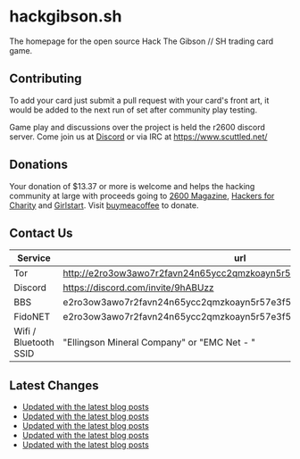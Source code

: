 # hackgibson.sh
The homepage for the open source Hack The Gibson // SH trading card game.


## Contributing

To add your card just submit a pull request with your card's front art, it would be added to the next run of set after community play testing.

Game play and discussions over the project is held the r2600 discord server. Come join us at [Discord](https://discord.com/invite/9hABUzz) or via IRC at https://www.scuttled.net/


## Donations

Your donation of $13.37 or more is welcome and helps the hacking community at large with proceeds going to [2600 Magazine](https://2600.com/), [Hackers for Charity](https://hackersforcharity.org) and [Girlstart](https://girlstart.org).  Visit [buymeacoffee](https://www.buymeacoffee.com/hackgibson.sh) to donate.


## Contact Us

Service | url
-|-
Tor | http://e2ro3ow3awo7r2favn24n65ycc2qmzkoayn5r57e3f56nvjwdcgg32ad.onion
Discord | https://discord.com/invite/9hABUzz
BBS | e2ro3ow3awo7r2favn24n65ycc2qmzkoayn5r57e3f56nvjwdcgg32ad.onion:23
FidoNET | e2ro3ow3awo7r2favn24n65ycc2qmzkoayn5r57e3f56nvjwdcgg32ad.onion:24554
Wifi / Bluetooth SSID | "Ellingson Mineral Company" or "EMC Net - <fidonet address>"

## Latest Changes
<!-- BLOG-POST-LIST:START -->
- [Updated with the latest blog posts](https://github.com/DFW2600/hackgibson.sh/commit/98a0a45f957e8a8d237a6fd20ec2625eb7812ddd)
- [Updated with the latest blog posts](https://github.com/DFW2600/hackgibson.sh/commit/f691b0f4d77295b6f1c7688aa94901c90d249290)
- [Updated with the latest blog posts](https://github.com/DFW2600/hackgibson.sh/commit/d971e45ec71b721da194450aef0a3783ec5a64c5)
- [Updated with the latest blog posts](https://github.com/DFW2600/hackgibson.sh/commit/98d4126c373666b60ad69be61e13dd0c813f6a6f)
- [Updated with the latest blog posts](https://github.com/DFW2600/hackgibson.sh/commit/dfaafb8870c641fc629fd9983b187a2037f46a35)
<!-- BLOG-POST-LIST:END -->
